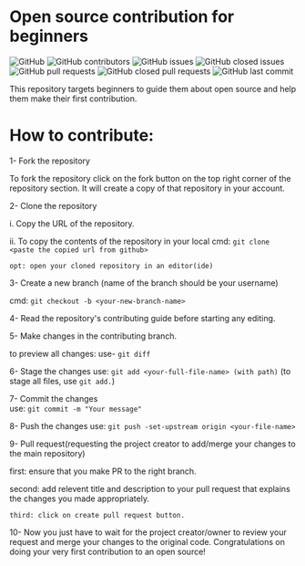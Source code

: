 # Open source contribution for beginners
![GitHub](https://img.shields.io/github/license/cyberbuddy-io/open-source-contribution-for-beginners) ![GitHub contributors](https://img.shields.io/github/contributors/cyberbuddy-io/open-source-contribution-for-beginners) ![GitHub issues](https://img.shields.io/github/issues-raw/cyberbuddy-io/open-source-contribution-for-beginners) ![GitHub closed issues](https://img.shields.io/github/issues-closed-raw/cyberbuddy-io/open-source-contribution-for-beginners) ![GitHub pull requests](https://img.shields.io/github/issues-pr-raw/cyberbuddy-io/open-source-contribution-for-beginners) ![GitHub closed pull requests](https://img.shields.io/github/issues-pr-closed-raw/cyberbuddy-io/open-source-contribution-for-beginners) ![GitHub last commit](https://img.shields.io/github/last-commit/cyberbuddy-io/open-source-contribution-for-beginners)


This repository targets beginners to guide them about open source and help them make their first contribution.

# How to contribute:

1- Fork the repository

   To fork the repository click on the fork button on the top right corner of the repository section.
   It will create a copy of that repository in your account.

2- Clone the repository

   i. Copy the URL of the repository.

   ii. To copy the contents of the repository in your local 
        cmd:  `git clone <paste the copied url from github>`

    opt: open your cloned repository in an editor(ide)

3- Create a new branch (name of the branch should be your username)

   cmd: `git checkout -b <your-new-branch-name>`

4- Read the repository's contributing guide before starting any editing.

5- Make changes in the contributing branch.

   to preview all changes:
   use- `git diff`


6- Stage the changes
	use: `git add <your-full-file-name> (with path)`
	(to stage all files, use `git add.`)


7- Commit the changes 	
	use: `git commit -m "Your message"`

8- Push the changes
	use: `git push -set-upstream origin <your-file-name>`

9- Pull request(requesting the project creator to add/merge your changes to the main repository)

   first: ensure that you make PR to the right branch.

   second: add relevent title and description to your pull request that explains the changes you 
   made appropriately.

	third: click on create pull request button.

10- Now you just have to wait for the project creator/owner to review your request and merge your changes
    to the original code. Congratulations on doing your very first contribution to an open source!

